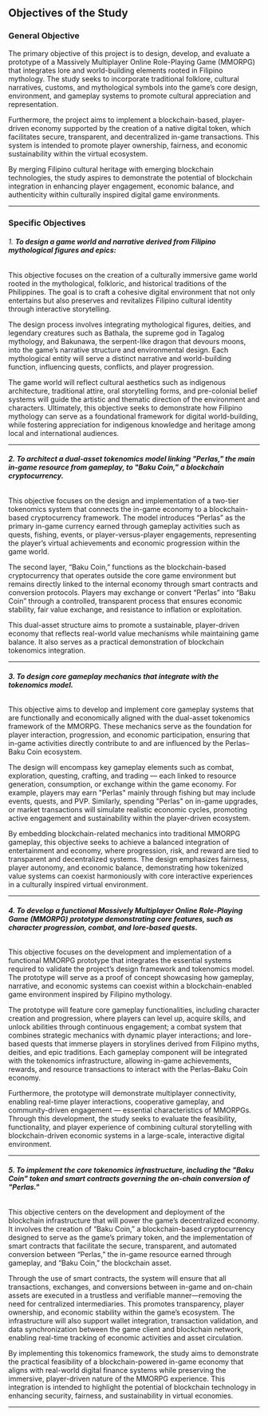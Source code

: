 ## **Objectives of the Study**

### **General Objective**

The primary objective of this project is to design, develop, and evaluate a prototype of a Massively Multiplayer Online Role-Playing Game (MMORPG) that integrates lore and world-building elements rooted in Filipino mythology. The study seeks to incorporate traditional folklore, cultural narratives, customs, and mythological symbols into the game’s core design, environment, and gameplay systems to promote cultural appreciation and representation.

Furthermore, the project aims to implement a blockchain-based, player-driven economy supported by the creation of a native digital token, which facilitates secure, transparent, and decentralized in-game transactions. This system is intended to promote player ownership, fairness, and economic sustainability within the virtual ecosystem.

By merging Filipino cultural heritage with emerging blockchain technologies, the study aspires to demonstrate the potential of blockchain integration in enhancing player engagement, economic balance, and authenticity within culturally inspired digital game environments.

---
### **Specific Objectives**

###### 1. **To design a game world and narrative derived from Filipino mythological figures and epics:**

This objective focuses on the creation of a culturally immersive game world rooted in the mythological, folkloric, and historical traditions of the Philippines. The goal is to craft a cohesive digital environment that not only entertains but also preserves and revitalizes Filipino cultural identity through interactive storytelling.

The design process involves integrating mythological figures, deities, and legendary creatures such as Bathala, the supreme god in Tagalog mythology, and Bakunawa, the serpent-like dragon that devours moons, into the game’s narrative structure and environmental design. Each mythological entity will serve a distinct narrative and world-building function, influencing quests, conflicts, and player progression.

The game world will reflect cultural aesthetics such as indigenous architecture, traditional attire, oral storytelling forms, and pre-colonial belief systems will guide the artistic and thematic direction of the environment and characters. Ultimately, this objective seeks to demonstrate how Filipino mythology can serve as a foundational framework for digital world-building, while fostering appreciation for indigenous knowledge and heritage among local and international audiences.

---
###### **2. To architect a dual-asset tokenomics model linking "Perlas," the main in-game resource from gameplay, to "Baku Coin," a blockchain cryptocurrency.**

This objective focuses on the design and implementation of a two-tier tokenomics system that connects the in-game economy to a blockchain-based cryptocurrency framework. The model introduces “Perlas” as the primary in-game currency earned through gameplay activities such as quests, fishing, events, or player-versus-player engagements, representing the player’s virtual achievements and economic progression within the game world.

The second layer, “Baku Coin,” functions as the blockchain-based cryptocurrency that operates outside the core game environment but remains directly linked to the internal economy through smart contracts and conversion protocols. Players may exchange or convert “Perlas” into “Baku Coin” through a controlled, transparent process that ensures economic stability, fair value exchange, and resistance to inflation or exploitation.

This dual-asset structure aims to promote a sustainable, player-driven economy that reflects real-world value mechanisms while maintaining game balance. It also serves as a practical demonstration of blockchain tokenomics integration.

---
###### **3. To design core gameplay mechanics that integrate with the tokenomics model.**

This objective aims to develop and implement core gameplay systems that are functionally and economically aligned with the dual-asset tokenomics framework of the MMORPG. These mechanics serve as the foundation for player interaction, progression, and economic participation, ensuring that in-game activities directly contribute to and are influenced by the Perlas–Baku Coin ecosystem.

The design will encompass key gameplay elements such as combat, exploration, questing, crafting, and trading — each linked to resource generation, consumption, or exchange within the game economy. For example, players may earn "Perlas" mainly through fishing but may include events, quests, and PVP. Similarly, spending "Perlas" on in-game upgrades, or market transactions will simulate realistic economic cycles, promoting active engagement and sustainability within the player-driven ecosystem.

By embedding blockchain-related mechanics into traditional MMORPG gameplay, this objective seeks to achieve a balanced integration of entertainment and economy, where progression, risk, and reward are tied to transparent and decentralized systems. The design emphasizes fairness, player autonomy, and economic balance, demonstrating how tokenized value systems can coexist harmoniously with core interactive experiences in a culturally inspired virtual environment.

---
###### **4. To develop a functional Massively Multiplayer Online Role-Playing Game (MMORPG) prototype demonstrating core features, such as character progression, combat, and lore-based quests.**

This objective focuses on the development and implementation of a functional MMORPG prototype that integrates the essential systems required to validate the project’s design framework and tokenomics model. The prototype will serve as a proof of concept showcasing how gameplay, narrative, and economic systems can coexist within a blockchain-enabled game environment inspired by Filipino mythology.

The prototype will feature core gameplay functionalities, including character creation and progression, where players can level up, acquire skills, and unlock abilities through continuous engagement; a combat system that combines strategic mechanics with dynamic player interactions; and lore-based quests that immerse players in storylines derived from Filipino myths, deities, and epic traditions. Each gameplay component will be integrated with the tokenomics infrastructure, allowing in-game achievements, rewards, and resource transactions to interact with the Perlas–Baku Coin economy.

Furthermore, the prototype will demonstrate multiplayer connectivity, enabling real-time player interactions, cooperative gameplay, and community-driven engagement — essential characteristics of MMORPGs. Through this development, the study seeks to evaluate the feasibility, functionality, and player experience of combining cultural storytelling with blockchain-driven economic systems in a large-scale, interactive digital environment.

---
###### **5. To implement the core tokenomics infrastructure, including the "Baku Coin" token and smart contracts governing the on-chain conversion of "Perlas."**

This objective centers on the development and deployment of the blockchain infrastructure that will power the game’s decentralized economy. It involves the creation of “Baku Coin,” a blockchain-based cryptocurrency designed to serve as the game’s primary token, and the implementation of smart contracts that facilitate the secure, transparent, and automated conversion between “Perlas,” the in-game resource earned through gameplay, and “Baku Coin,” the blockchain asset.

Through the use of smart contracts, the system will ensure that all transactions, exchanges, and conversions between in-game and on-chain assets are executed in a trustless and verifiable manner—removing the need for centralized intermediaries. This promotes transparency, player ownership, and economic stability within the game’s ecosystem. The infrastructure will also support wallet integration, transaction validation, and data synchronization between the game client and blockchain network, enabling real-time tracking of economic activities and asset circulation.

By implementing this tokenomics framework, the study aims to demonstrate the practical feasibility of a blockchain-powered in-game economy that aligns with real-world digital finance systems while preserving the immersive, player-driven nature of the MMORPG experience. This integration is intended to highlight the potential of blockchain technology in enhancing security, fairness, and sustainability in virtual economies.

---

